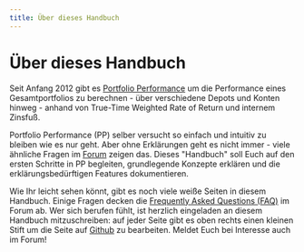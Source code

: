 ```yaml
---
title: Über dieses Handbuch
---
```


# Über dieses Handbuch

Seit Anfang 2012 gibt es [Portfolio Performance](https://portfolio-performance.info) um die Performance eines Gesamtportfolios zu berechnen - über verschiedene Depots und Konten hinweg - anhand von True-Time Weighted Rate of Return und internem Zinsfuß.

Portfolio Performance (PP) selber versucht so einfach und intuitiv zu bleiben wie es nur geht. Aber ohne Erklärungen geht es nicht immer - viele ähnliche Fragen im [Forum](https://forum.portfolio-performance.info) zeigen das. Dieses "Handbuch" soll Euch auf den ersten Schritte in PP begleiten, grundlegende Konzepte erklären und die erklärungsbedürftigen Features dokumentieren.

Wie Ihr leicht sehen könnt, gibt es noch viele weiße Seiten in diesem Handbuch. Einige Fragen decken die [Frequently Asked Questions (FAQ)](https://forum.portfolio-performance.info/t/faq-haeufig-gestellte-fragen/1721) im Forum ab. Wer sich berufen fühlt, ist herzlich eingeladen an diesem Handbuch mitzuschreiben: auf jeder Seite gibt es oben rechts einen kleinen Stift um die Seite auf [Github](https://github.com/buchen/portfolio-help) zu bearbeiten. Meldet Euch bei Interesse auch im Forum!
